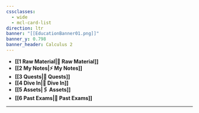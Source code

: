 ```yaml
---
cssclasses:
  - wide
  - mcl-card-list
direction: ltr
banner: "[[EducationBanner01.png]]"
banner_y: 0.798
banner_header: Calculus 2
---
```


   - **[[1 Raw Material|📑 Raw Material]]**
   - **[[2 My Notes|⚡ My Notes]]**
   - **[[3 Quests|📜 Quests]]**
   - **[[4 Dive In|🧠 Dive In]]**
   - **[[5 Assets|🖇️ Assets]]**
   - **[[6 Past Exams|💯 Past Exams]]**
---
